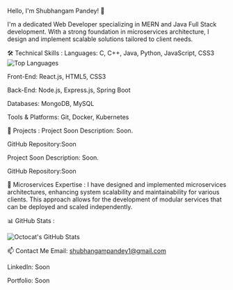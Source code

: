 Hello, I'm Shubhangam Pandey! 👋

I'm a dedicated Web Developer specializing in MERN and Java Full Stack development.
With a strong foundation in microservices architecture,
I design and implement scalable solutions tailored to client needs.​

🛠️ Technical Skills :
Languages: C, C++, Java, Python, JavaScript, CSS3​
  ![Top Languages](https://github-readme-stats.vercel.app/api/top-langs/?username=shubhangampandey&layout=compact&theme=radical)


Front-End: React.js, HTML5, CSS3​

Back-End: Node.js, Express.js, Spring Boot​

Databases: MongoDB, MySQL​

Tools & Platforms: Git, Docker, Kubernetes​

🚀 Projects :
Project Soon
Description: Soon.​

GitHub Repository:Soon

Project Soon
Description: Soon.​

GitHub Repository:Soon

🔹 Microservices Expertise :
I have designed and implemented microservices architectures, enhancing system scalability and maintainability for various clients.
This approach allows for the development of modular services that can be deployed and scaled independently.​

📊 GitHub Stats :






![Octocat's GitHub Stats](https://github-readme-stats.vercel.app/api?username=shubhangampandey&show_icons=true&theme=radical)

📫 Contact Me
Email: shubhangampandey1@gmail.com

LinkedIn: Soon

Portfolio: Soon
